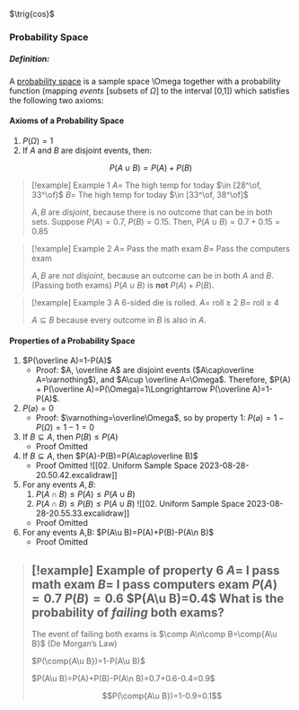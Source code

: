 $\newcommand{\u}{\cup}\newcommand{\n}{\cap}\newcommand{\comp}[1]{\overline{#1}}\newcommand{\trig}[1]{\overline{#1}\,\theta}$
$\trig{cos}$
### Probability Space
##### Definition:
A <u>probability space</u> is a sample space \Omega together with a probability function (mapping *events* \[subsets of $\Omega$] to the interval [0,1]) which satisfies the following two axioms:

#### Axioms of a Probability Space
1. $P(\Omega)=1$
2. If $A$ and $B$ are disjoint events, then:
   
$$P(A\cup B)=P(A)+P(B)$$



> [!example] Example 1
>  $A=$ The high temp for today $\in [28^\of, 33^\of)$
>  $B=$ The high temp for today $\in [33^\of, 38^\of]$
>  
>  $A,B$ are *disjoint*, because there is no outcome that can be in both sets.
>  Suppose $P(A)=0.7$,  $P(B)=0.15$.
>  Then, $P(A\cup B)=0.7 + 0.15=0.85$

> [!example] Example 2
> $A=$ Pass the math exam
> $B=$ Pass the computers exam
> 
> $A,B$ are *not disjoint*, because an outcome can be in both $A$ and $B$. (Passing both exams)
> $P(A\cup B)$ is **not** $P(A)+P(B)$.

> [!example] Example 3
> A 6-sided die is rolled.
> $A=$ roll ≥ 2
> $B=$ roll ≥ 4
> 
> $A\subseteq B$ because every outcome in $B$ is also in $A$.


#### Properties of a Probability Space
1. $P(\overline A)=1-P(A)$
	- Proof: $A, \overline A$ are disjoint events ($A\cap\overline A=\varnothing$), and $A\cup \overline A=\Omega$. Therefore, $P(A) + P(\overline A)=P(\Omega)=1\Longrightarrow P(\overline A)=1-P(A)$.
2. $P(\varnothing)=0$
	- Proof: $\varnothing=\overline\Omega$, so by property 1: $P(\varnothing)=1-P(\Omega)=1-1=0$
3. If $B\subseteq A$, then $P(B)\leq P(A)$
	- Proof Omitted
4. If $B\subseteq A$, then $P(A)-P(B)=P(A\cap\overline B)$
	- Proof Omitted
	![[02. Uniform Sample Space 2023-08-28-20.50.42.excalidraw]]
5. For any events $A,B$:
	1. $P(A\cap B)\leq P(A)\leq P(A\cup B)$
	2. $P(A\cap B)\leq P(B)\leq P(A\cup B)$
	![[02. Uniform Sample Space 2023-08-28-20.55.33.excalidraw]]
	- Proof Omitted
6. For any events A,B: $P(A\u B)=P(A)+P(B)-P(A\n B)$
	- Proof Omitted

> [!example] Example of property 6
> $A=$ I pass math exam
> $B=$ I pass computers exam
> $P(A)=0.7$
> $P(B)=0.6$
> $P(A\u B)=0.4$
> What is the probability of *failing* both exams?
> ---
> The event of failing both exams is $\comp A\n\comp B=\comp{A\u B}$ (De Morgan’s Law)
> 
> $P(\comp{A\u B})=1-P(A\u B)$
> 
> $P(A\u B)=P(A)+P(B)-P(A\n B)=0.7+0.6-0.4=0.9$
> 
> $$P(\comp{A\u B})=1-0.9=0.1$$
